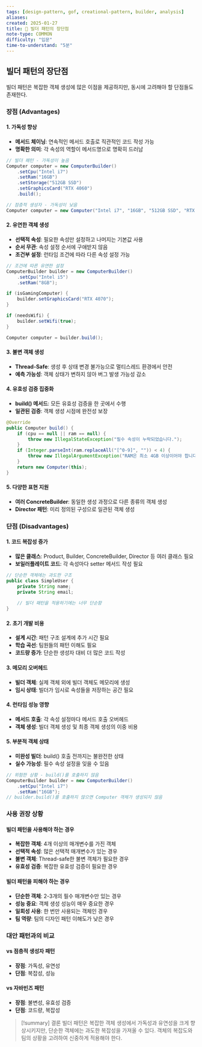 ```yaml
---
tags: [design-pattern, gof, creational-pattern, builder, analysis]
aliases: 
created: 2025-01-27
title: 📝 빌더 패턴의 장단점
note-type: COMMON
difficulty: "입문"
time-to-understand: "5분"
---
```


## 빌더 패턴의 장단점

빌더 패턴은 복잡한 객체 생성에 많은 이점을 제공하지만, 동시에 고려해야 할 단점들도 존재한다.

### 장점 (Advantages)

#### 1. 가독성 향상
- **메서드 체이닝**: 연속적인 메서드 호출로 직관적인 코드 작성 가능
- **명확한 의미**: 각 속성의 역할이 메서드명으로 명확히 드러남

```java
// 빌더 패턴 - 가독성이 높음
Computer computer = new ComputerBuilder()
    .setCpu("Intel i7")
    .setRam("16GB")
    .setStorage("512GB SSD")
    .setGraphicsCard("RTX 4060")
    .build();

// 점층적 생성자 - 가독성이 낮음
Computer computer = new Computer("Intel i7", "16GB", "512GB SSD", "RTX 4060");
```

#### 2. 유연한 객체 생성
- **선택적 속성**: 필요한 속성만 설정하고 나머지는 기본값 사용
- **순서 무관**: 속성 설정 순서에 구애받지 않음
- **조건부 설정**: 런타임 조건에 따라 다른 속성 설정 가능

```java
// 조건에 따른 유연한 설정
ComputerBuilder builder = new ComputerBuilder()
    .setCpu("Intel i5")
    .setRam("8GB");

if (isGamingComputer) {
    builder.setGraphicsCard("RTX 4070");
}

if (needsWifi) {
    builder.setWifi(true);
}

Computer computer = builder.build();
```

#### 3. 불변 객체 생성
- **Thread-Safe**: 생성 후 상태 변경 불가능으로 멀티스레드 환경에서 안전
- **예측 가능성**: 객체 상태가 변하지 않아 버그 발생 가능성 감소

#### 4. 유효성 검증 집중화
- **build() 메서드**: 모든 유효성 검증을 한 곳에서 수행
- **일관된 검증**: 객체 생성 시점에 완전성 보장

```java
@Override
public Computer build() {
    if (cpu == null || ram == null) {
        throw new IllegalStateException("필수 속성이 누락되었습니다.");
    }
    if (Integer.parseInt(ram.replaceAll("[^0-9]", "")) < 4) {
        throw new IllegalArgumentException("RAM은 최소 4GB 이상이어야 합니다.");
    }
    return new Computer(this);
}
```

#### 5. 다양한 표현 지원
- **여러 ConcreteBuilder**: 동일한 생성 과정으로 다른 종류의 객체 생성
- **Director 패턴**: 미리 정의된 구성으로 일관된 객체 생성

### 단점 (Disadvantages)

#### 1. 코드 복잡성 증가
- **많은 클래스**: Product, Builder, ConcreteBuilder, Director 등 여러 클래스 필요
- **보일러플레이트 코드**: 각 속성마다 setter 메서드 작성 필요

```java
// 단순한 객체에는 과도한 구조
public class SimpleUser {
    private String name;
    private String email;
    
    // 빌더 패턴을 적용하기에는 너무 단순함
}
```

#### 2. 초기 개발 비용
- **설계 시간**: 패턴 구조 설계에 추가 시간 필요
- **학습 곡선**: 팀원들의 패턴 이해도 필요
- **코드량 증가**: 단순한 생성자 대비 더 많은 코드 작성

#### 3. 메모리 오버헤드
- **빌더 객체**: 실제 객체 외에 빌더 객체도 메모리에 생성
- **임시 상태**: 빌더가 임시로 속성들을 저장하는 공간 필요

#### 4. 런타임 성능 영향
- **메서드 호출**: 각 속성 설정마다 메서드 호출 오버헤드
- **객체 생성**: 빌더 객체 생성 및 최종 객체 생성의 이중 비용

#### 5. 부분적 객체 상태
- **미완성 빌더**: build() 호출 전까지는 불완전한 상태
- **실수 가능성**: 필수 속성 설정을 잊을 수 있음

```java
// 위험한 상황 - build()를 호출하지 않음
ComputerBuilder builder = new ComputerBuilder()
    .setCpu("Intel i7")
    .setRam("16GB");
// builder.build()를 호출하지 않으면 Computer 객체가 생성되지 않음
```

### 사용 권장 상황

#### 빌더 패턴을 사용해야 하는 경우
- **복잡한 객체**: 4개 이상의 매개변수를 가진 객체
- **선택적 속성**: 많은 선택적 매개변수가 있는 경우
- **불변 객체**: Thread-safe한 불변 객체가 필요한 경우
- **유효성 검증**: 복잡한 유효성 검증이 필요한 경우

#### 빌더 패턴을 피해야 하는 경우
- **단순한 객체**: 2-3개의 필수 매개변수만 있는 경우
- **성능 중요**: 객체 생성 성능이 매우 중요한 경우
- **일회성 사용**: 한 번만 사용되는 객체인 경우
- **팀 역량**: 팀의 디자인 패턴 이해도가 낮은 경우

### 대안 패턴과의 비교

#### vs 점층적 생성자 패턴
- **장점**: 가독성, 유연성
- **단점**: 복잡성, 성능

#### vs 자바빈즈 패턴
- **장점**: 불변성, 유효성 검증
- **단점**: 코드량, 복잡성

>[!summary] 결론
>빌더 패턴은 복잡한 객체 생성에서 가독성과 유연성을 크게 향상시키지만, 단순한 객체에는 과도한 복잡성을 가져올 수 있다. 객체의 복잡도와 팀의 상황을 고려하여 신중하게 적용해야 한다. 